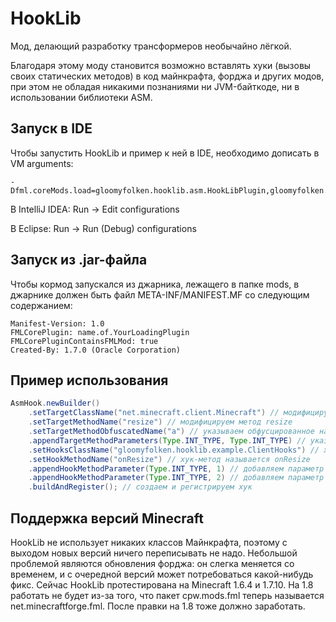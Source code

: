 # HookLib
Мод, делающий разработку трансформеров необычайно лёгкой.

Благодаря этому моду становится возможно вставлять хуки (вызовы своих статических методов) в код майнкрафта, форджа и других модов, при этом не обладая никакими познаниями ни JVM-байткоде, ни в использовании библиотеки ASM.

Запуск в IDE
-----------
Чтобы запустить HookLib и пример к ней в IDE, необходимо дописать в VM arguments: 
```
-Dfml.coreMods.load=gloomyfolken.hooklib.asm.HookLibPlugin,gloomyfolken.hooklib.example.ExampleLoadingPlugin
```
В IntelliJ IDEA: Run -> Edit configurations

В Eclipse: Run -> Run (Debug) configurations

Запуск из .jar-файла
--------------------
Чтобы кормод запускался из джарника, лежащего в папке mods, в джарнике должен быть файл META-INF/MANIFEST.MF со следующим содержанием:
```
Manifest-Version: 1.0
FMLCorePlugin: name.of.YourLoadingPlugin
FMLCorePluginContainsFMLMod: true
Created-By: 1.7.0 (Oracle Corporation)
```

Пример использования
-------------------

```java
AsmHook.newBuilder()
    .setTargetClassName("net.minecraft.client.Minecraft") // модифицируем класс Minecraft
    .setTargetMethodName("resize") // модифицируем метод resize
    .setTargetMethodObfuscatedName("a") // указываем обфусцированное название метода
    .appendTargetMethodParameters(Type.INT_TYPE, Type.INT_TYPE) // указываем параметры метода
    .setHooksClassName("gloomyfolken.hooklib.example.ClientHooks") // хук-метод находится в этом классе
    .setHookMethodName("onResize") // хук-метод называется onResize
    .appendHookMethodParameter(Type.INT_TYPE, 1) // добавляем параметр хук-метода, передаем в него par1
    .appendHookMethodParameter(Type.INT_TYPE, 2) // добавляем параметр хук-метода, передаем в него par2
    .buildAndRegister(); // создаем и регистрируем хук
```

Поддержка версий Minecraft
--------------------------
HookLib не использует никаких классов Майнкрафта, поэтому с выходом новых версий ничего переписывать не надо. Небольшой проблемой являются обновления форджа: он слегка меняется со временем, и с очередной версий может потребоваться какой-нибудь фикс. Сейчас HookLib протестирована на Minecraft 1.6.4 и 1.7.10. На 1.8 работать не будет из-за того, что пакет cpw.mods.fml теперь называется net.minecraftforge.fml. После правки на 1.8 тоже должно заработать.


